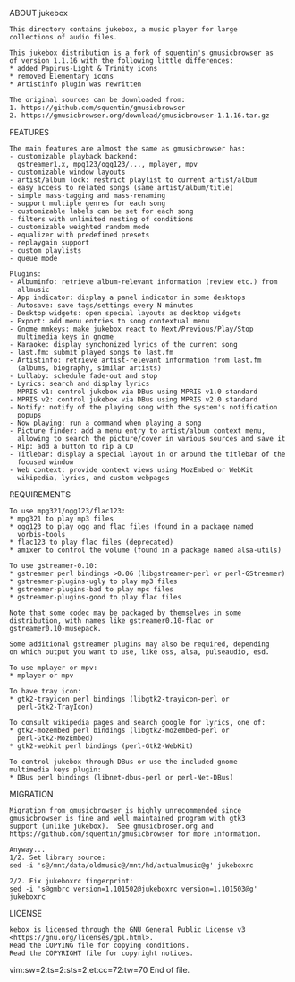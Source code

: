 ABOUT jukebox

    This directory contains jukebox, a music player for large
    collections of audio files.

    This jukebox distribution is a fork of squentin's gmusicbrowser as
    of version 1.1.16 with the following little differences:
    * added Papirus-Light & Trinity icons
    * removed Elementary icons
    * Artistinfo plugin was rewritten

    The original sources can be downloaded from:
    1. https://github.com/squentin/gmusicbrowser
    2. https://gmusicbrowser.org/download/gmusicbrowser-1.1.16.tar.gz


FEATURES

    The main features are almost the same as gmusicbrowser has:
    - customizable playback backend:
      gstreamer1.x, mpg123/ogg123/..., mplayer, mpv
    - customizable window layouts
    - artist/album lock: restrict playlist to current artist/album
    - easy access to related songs (same artist/album/title)
    - simple mass-tagging and mass-renaming
    - support multiple genres for each song
    - customizable labels can be set for each song
    - filters with unlimited nesting of conditions
    - customizable weighted random mode
    - equalizer with predefined presets
    - replaygain support
    - custom playlists
    - queue mode

    Plugins:
    - Albuminfo: retrieve album-relevant information (review etc.) from
      allmusic
    - App indicator: display a panel indicator in some desktops
    - Autosave: save tags/settings every N minutes
    - Desktop widgets: open special layouts as desktop widgets
    - Export: add menu entries to song contextual menu
    - Gnome mmkeys: make jukebox react to Next/Previous/Play/Stop
      multimedia keys in gnome
    - Karaoke: display synchonized lyrics of the current song
    - last.fm: submit played songs to last.fm
    - Artistinfo: retrieve artist-relevant information from last.fm
      (albums, biography, similar artists)
    - Lullaby: schedule fade-out and stop
    - Lyrics: search and display lyrics
    - MPRIS v1: control jukebox via DBus using MPRIS v1.0 standard
    - MPRIS v2: control jukebox via DBus using MPRIS v2.0 standard
    - Notify: notify of the playing song with the system's notification
      popups
    - Now playing: run a command when playing a song
    - Picture finder: add a menu entry to artist/album context menu,
      allowing to search the picture/cover in various sources and save it
    - Rip: add a button to rip a CD
    - Titlebar: display a special layout in or around the titlebar of the
      focused window
    - Web context: provide context views using MozEmbed or WebKit
      wikipedia, lyrics, and custom webpages


REQUIREMENTS

    To use mpg321/ogg123/flac123:
    * mpg321 to play mp3 files
    * ogg123 to play ogg and flac files (found in a package named
      vorbis-tools
    * flac123 to play flac files (deprecated)
    * amixer to control the volume (found in a package named alsa-utils)

    To use gstreamer-0.10:
    * gstreamer perl bindings >0.06 (libgstreamer-perl or perl-GStreamer)
    * gstreamer-plugins-ugly to play mp3 files
    * gstreamer-plugins-bad to play mpc files
    * gstreamer-plugins-good to play flac files

    Note that some codec may be packaged by themselves in some
    distribution, with names like gstreamer0.10-flac or
    gstreamer0.10-musepack.

    Some additional gstreamer plugins may also be required, depending
    on which output you want to use, like oss, alsa, pulseaudio, esd.

    To use mplayer or mpv:
    * mplayer or mpv

    To have tray icon:
    * gtk2-trayicon perl bindings (libgtk2-trayicon-perl or
      perl-Gtk2-TrayIcon)

    To consult wikipedia pages and search google for lyrics, one of:
    * gtk2-mozembed perl bindings (libgtk2-mozembed-perl or
      perl-Gtk2-MozEmbed)
    * gtk2-webkit perl bindings (perl-Gtk2-WebKit)

    To control jukebox through DBus or use the included gnome
    multimedia keys plugin:
    * DBus perl bindings (libnet-dbus-perl or perl-Net-DBus)


MIGRATION

    Migration from gmusicbrowser is highly unrecommended since
    gmusicbrowser is fine and well maintained program with gtk3
    support (unlike jukebox).  See gmusicbroser.org and
    https://github.com/squentin/gmusicbrowser for more information.

    Anyway...
    1/2. Set library source:
    sed -i 's@/mnt/data/oldmusic@/mnt/hd/actualmusic@g' jukeboxrc

    2/2. Fix jukeboxrc fingerprint:
    sed -i 's@gmbrc version=1.101502@jukeboxrc version=1.101503@g' jukeboxrc


LICENSE

    kebox is licensed through the GNU General Public License v3
    <https://gnu.org/licenses/gpl.html>.
    Read the COPYING file for copying conditions.
    Read the COPYRIGHT file for copyright notices.


vim:sw=2:ts=2:sts=2:et:cc=72:tw=70
End of file.
